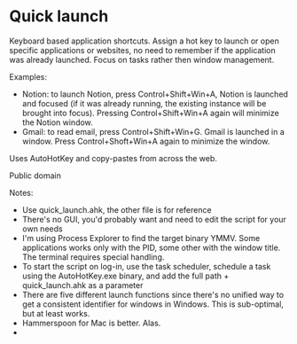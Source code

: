 # Quick launch

Keyboard based application shortcuts.
Assign a hot key to launch or open specific applications or websites, no need to remember if the application was already launched.
Focus on tasks rather then window management.

Examples: 
* Notion: to launch Notion, press Control+Shift+Win+A, Notion is launched and focused (if it was already running, the existing instance will be brought into focus). Pressing Control+Shift+Win+A again will minimize the Notion window. 
* Gmail: to read email, press Control+Shift+Win+G. Gmail is launched in a window. Press Control+Shoft+Win+A again to minimize the window.

Uses AutoHotKey and copy-pastes from across the web.

Public domain

Notes:

* Use quick_launch.ahk, the other file is for reference
* There's no GUI, you'd probably want and need to edit the script for your own needs
* I'm using Process Explorer to find the target binary YMMV. Some applications works only with the PID, some other with the window title. The terminal requires special handling.
* To start the script on log-in, use the task scheduler, schedule a task using the AutoHotKey.exe binary, and add the full path + quick_launch.ahk as a parameter
* There are five different launch functions since there's no unified way to get a consistent identifier for windows in Windows. This is sub-optimal, but at least works.
* Hammerspoon for Mac is better. Alas.
*
